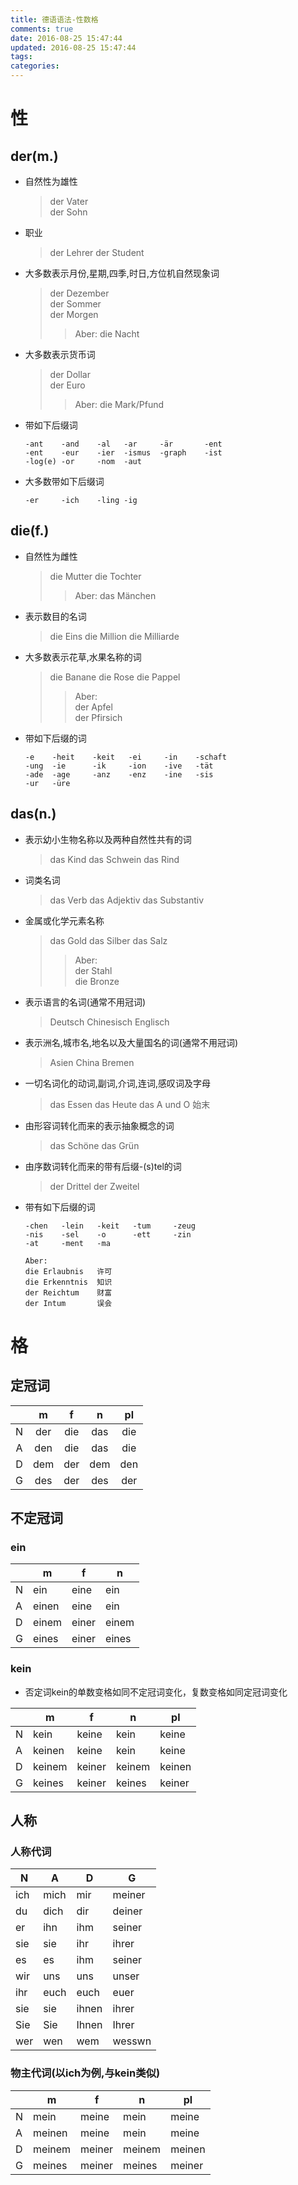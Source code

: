 ```yaml
---
title: 德语语法-性数格
comments: true
date: 2016-08-25 15:47:44
updated: 2016-08-25 15:47:44
tags:
categories:
---
```


# 性
## der(m.)
- 自然性为雄性
  > der Vater  
  > der Sohn
- 职业
  > der Lehrer
  > der Student
  <!-- more -->
- 大多数表示月份,星期,四季,时日,方位机自然现象词
  > der Dezember  
  > der Sommer  
  > der Morgen
  > > Aber: die Nacht
- 大多数表示货币词
  > der Dollar  
  > der Euro  
  > > Aber: die Mark/Pfund
- 带如下后缀词
  ```
  -ant    -and    -al   -ar     -är       -ent
  -ent    -eur    -ier  -ismus  -graph    -ist
  -log(e) -or     -nom  -aut
  ```
- 大多数带如下后缀词
  ```
  -er     -ich    -ling -ig
    ```
## die(f.)
- 自然性为雌性
  > die Mutter
  > die Tochter
  > > Aber: das Mänchen
- 表示数目的名词
  > die Eins
  > die Million
  > die Milliarde
- 大多数表示花草,水果名称的词
  > die Banane
  > die Rose
  > die Pappel
  > > Aber:  
  > > der Apfel  
  > > der Pfirsich
- 带如下后缀的词
  ```
  -e    -heit    -keit   -ei     -in    -schaft
  -ung  -ie      -ik     -ion    -ive   -tät
  -ade  -age     -anz    -enz    -ine   -sis
  -ur   -üre
  ```
## das(n.)
- 表示幼小生物名称以及两种自然性共有的词
  > das Kind
  > das Schwein
  > das Rind
- 词类名词
  > das Verb
  > das Adjektiv
  > das Substantiv
- 金属或化学元素名称
  > das Gold
  > das Silber
  > das Salz
  > > Aber:  
  > > der Stahl  
  > > die Bronze
- 表示语言的名词(通常不用冠词)
  > Deutsch
  > Chinesisch
  > Englisch
- 表示洲名,城市名,地名以及大量国名的词(通常不用冠词)
  > Asien
  > China
  > Bremen
- 一切名词化的动词,副词,介词,连词,感叹词及字母
  > das Essen
  > das Heute
  > das A und O 始末
- 由形容词转化而来的表示抽象概念的词
  > das Schöne
  > das Grün
- 由序数词转化而来的带有后缀-(s)tel的词
  > der Drittel
  > der Zweitel
- 带有如下后缀的词
  ```
  -chen   -lein   -keit   -tum     -zeug
  -nis    -sel    -o      -ett     -zin
  -at     -ment   -ma
  
  Aber:
  die Erlaubnis   许可
  die Erkenntnis  知识
  der Reichtum    财富
  der Intum       误会
  ```

# 格
## 定冠词

|   |  m  |  f  |  n  | pl  |
|:-:|:---:|:---:|:---:|:---:|
| N | der | die | das | die |
| A | den | die | das | die |
| D | dem | der | dem | den |
| G | des | der | des | der |

## 不定冠词
### ein

|   | m     | f     | n     |
|---|-------|-------|-------|
| N | ein   | eine  | ein   |
| A | einen | eine  | ein   |
| D | einem | einer | einem |
| G | eines | einer | eines |

### kein
- 否定词kein的单数变格如同不定冠词变化，复数变格如同定冠词变化

|   | m      | f      | n      | pl     |
|---|--------|--------|--------|--------|
| N | kein   | keine  | kein   | keine  |
| A | keinen | keine  | kein   | keine  |
| D | keinem | keiner | keinem | keinen |
| G | keines | keiner | keines | keiner |

## 人称
### 人称代词

| N   | A    | D     | G      |
|-----|------|-------|--------|
| ich | mich | mir   | meiner |
| du  | dich | dir   | deiner |
| er  | ihn  | ihm   | seiner |
| sie | sie  | ihr   | ihrer  |
| es  | es   | ihm   | seiner |
| wir | uns  | uns   | unser  |
| ihr | euch | euch  | euer   |
| sie | sie  | ihnen | ihrer  |
| Sie | Sie  | Ihnen | Ihrer  |
| wer | wen  | wem   | wesswn |

### 物主代词(以ich为例,与kein类似)

|   | m      | f      | n      | pl     |
|---|--------|--------|--------|--------|
| N | mein   | meine  | mein   | meine  |
| A | meinen | meine  | mein   | meine  |
| D | meinem | meiner | meinem | meinen |
| G | meines | meiner | meines | meiner |
